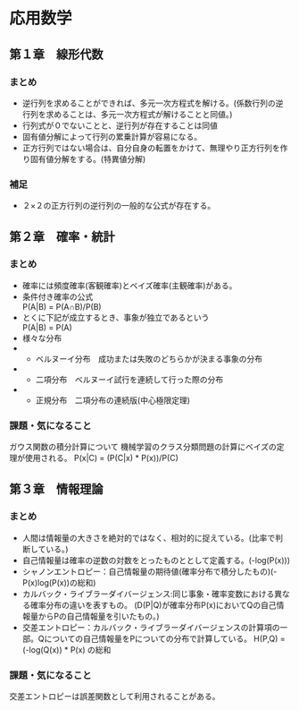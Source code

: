 # 応用数学
## 第１章　線形代数
### まとめ
- 逆行列を求めることができれば、多元一次方程式を解ける。(係数行列の逆行列を求めることは、多元一次方程式が解けることと同値。)
- 行列式が０でないことと、逆行列が存在することは同値
- 固有値分解によって行列の累乗計算が容易になる。
- 正方行列ではない場合は、自分自身の転置をかけて、無理やり正方行列を作り固有値分解をする。(特異値分解)

### 補足
- ２×２の正方行列の逆行列の一般的な公式が存在する。

## 第２章　確率・統計
### まとめ
- 確率には頻度確率(客観確率)とベイズ確率(主観確率)がある。
- 条件付き確率の公式  
P(A|B) = P(A∩B)/P(B)
- とくに下記が成立するとき、事象が独立であるという  
P(A|B) = P(A)
- 様々な分布
- - ベルヌーイ分布　成功または失敗のどちらかが決まる事象の分布
- - 二項分布　ベルヌーイ試行を連続して行った際の分布
- - 正規分布　二項分布の連続版(中心極限定理)
### 課題・気になること
ガウス関数の積分計算について
機械学習のクラス分類問題の計算にベイズの定理が使用される。
P(x|C) = (P(C|x) * P(x))/P(C)
## 第３章　情報理論
### まとめ
- 人間は情報量の大きさを絶対的ではなく、相対的に捉えている。(比率で判断している。)
- 自己情報量は確率の逆数の対数をとったものととして定義する。(-log(P(x)))
- シャノンエントロピー：自己情報量の期待値(確率分布で積分したもの)(-P(x)log(P(x))の総和)
- カルバック・ライブラーダイバージェンス:同じ事象・確率変数における異なる確率分布の違いを表すもの。
(D(P|Q)が確率分布P(x)においてQの自己情報量からPの自己情報量を引いたもの。)
- 交差エントロピー：カルバック・ライブラーダイバージェンスの計算項の一部。Qについての自己情報量をPについての分布で計算している。
H(P,Q) = (-log(Q(x)) * P(x) の総和
### 課題・気になること
交差エントロピーは誤差関数として利用されることがある。
